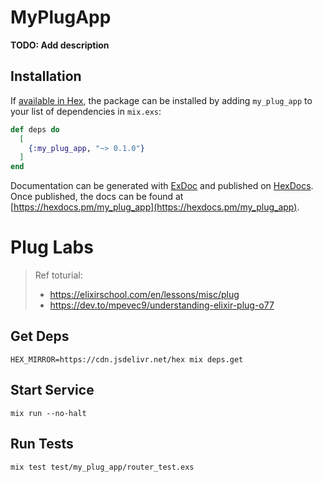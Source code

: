 # MyPlugApp

**TODO: Add description**

## Installation

If [available in Hex](https://hex.pm/docs/publish), the package can be installed
by adding `my_plug_app` to your list of dependencies in `mix.exs`:

```elixir
def deps do
  [
    {:my_plug_app, "~> 0.1.0"}
  ]
end
```

Documentation can be generated with [ExDoc](https://github.com/elixir-lang/ex_doc)
and published on [HexDocs](https://hexdocs.pm). Once published, the docs can
be found at [https://hexdocs.pm/my_plug_app](https://hexdocs.pm/my_plug_app).

# Plug Labs

> Ref toturial:
> - https://elixirschool.com/en/lessons/misc/plug
> - https://dev.to/mpevec9/understanding-elixir-plug-o77

## Get Deps

```shell
HEX_MIRROR=https://cdn.jsdelivr.net/hex mix deps.get
```

## Start Service

```shell
mix run --no-halt
```

## Run Tests

```shell
mix test test/my_plug_app/router_test.exs
```
